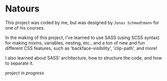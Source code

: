 # Natours

This project was coded by me, but was designed by `Jonas Schmedtmann` for one of his courses.

In the making of this project, I've learned to use SASS (using SCSS syntax) for making mixins, variables, nesting, etc., and a ton of new and fun different CSS features, such as 'backface-visibility', 'clip-path', and more!

I also learned about SASS' architecture, how to structure the code, and how to separate it.

_project in progress_
